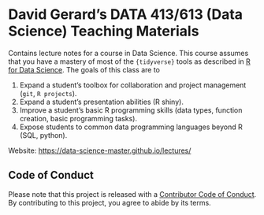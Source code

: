 
<!-- README.md is generated from README.Rmd. Please edit that file -->

# David Gerard’s DATA 413/613 (Data Science) Teaching Materials

<!-- badges: start -->

<!-- badges: end -->

Contains lecture notes for a course in Data Science. This course assumes
that you have a mastery of most of the `{tidyverse}` tools as described
in [R for Data Science](https://r4ds.hadley.nz/). The goals of this
class are to

1.  Expand a student’s toolbox for collaboration and project management
    (`git`, `R projects`).
2.  Expand a student’s presentation abilities (R shiny).
3.  Improve a student’s basic R programming skills (data types, function
    creation, basic programming tasks).
4.  Expose students to common data programming languages beyond R (SQL,
    python).

Website: <https://data-science-master.github.io/lectures/>

## Code of Conduct

Please note that this project is released with a [Contributor Code of
Conduct](https://contributor-covenant.org/version/2/1/CODE_OF_CONDUCT.html).
By contributing to this project, you agree to abide by its terms.
